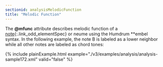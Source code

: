 ```yaml
---
sectionid: analysisMelodicFunction
title: "Melodic Function"
---
```




The **@mfunc** attribute describes melodic function of a [note](/v3/elements/note.html){:.link_odd_elementSpec}
or neume using the Humdrum **embel syntax. In the following example, the note B is
labeled
as a lower neighbor while all other notes are labeled as chord tones:

{% include plainExample.html example="./v3/examples/analysis/analysis-sample172.xml" valid="false" %}


